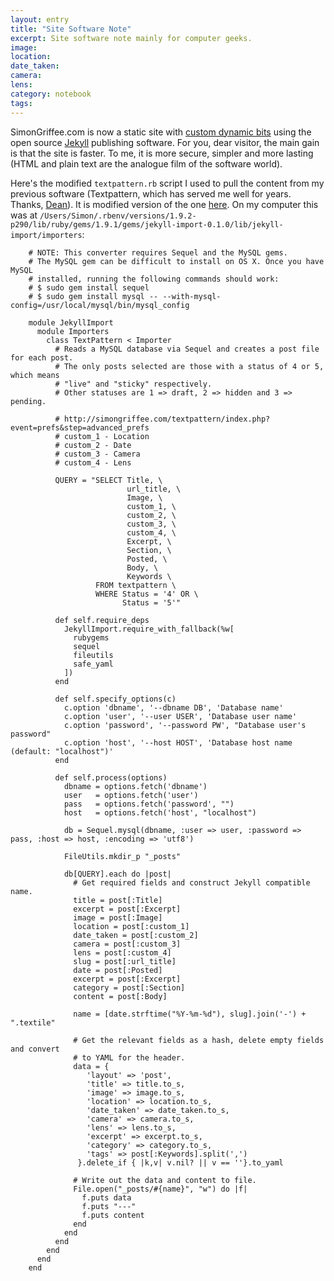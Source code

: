 ```yaml
--- 
layout: entry
title: "Site Software Note"
excerpt: Site software note mainly for computer geeks.
image:
location: 
date_taken: 
camera:
lens:
category: notebook
tags:
---
```


SimonGriffee.com is now a static site with [custom dynamic bits](http://www.businessguide.co.uk/blog/jekyll-search-ways-to-search-a-static-site/) using the open source [Jekyll](http://jekyllrb.com/ "Known as a static site generator, Jekyll generates the files for the site on my personal computer. I then transfer them to the server.") publishing software. For you, dear visitor, the main gain is that the site is faster. To me, it is more secure, simpler and more lasting (HTML and plain text are the analogue film of the software world).

Here's the modified `textpattern.rb` script I used to pull the content from my previous software (Textpattern, which has served me well for years. Thanks, [Dean](https://twitter.com/textism)). It is modified version of the one [here](http://gath.co.nz/bhalg/migrating-from-textpattern-to-octopress/). On my computer this was at `/Users/Simon/.rbenv/versions/1.9.2-p290/lib/ruby/gems/1.9.1/gems/jekyll-import-0.1.0/lib/jekyll-import/importers`:

~~~
    # NOTE: This converter requires Sequel and the MySQL gems.
    # The MySQL gem can be difficult to install on OS X. Once you have MySQL
    # installed, running the following commands should work:
    # $ sudo gem install sequel
    # $ sudo gem install mysql -- --with-mysql-config=/usr/local/mysql/bin/mysql_config

    module JekyllImport
      module Importers
        class TextPattern < Importer
          # Reads a MySQL database via Sequel and creates a post file for each post.
          # The only posts selected are those with a status of 4 or 5, which means
          # "live" and "sticky" respectively.
          # Other statuses are 1 => draft, 2 => hidden and 3 => pending.
      
          # http://simongriffee.com/textpattern/index.php?event=prefs&step=advanced_prefs
          # custom_1 - Location
          # custom_2 - Date
          # custom_3 - Camera
          # custom_4 - Lens

          QUERY = "SELECT Title, \
                          url_title, \
                          Image, \
                          custom_1, \ 
                          custom_2, \
                          custom_3, \
                          custom_4, \                    
                          Excerpt, \
                          Section, \
                          Posted, \
                          Body, \
                          Keywords \
                   FROM textpattern \
                   WHERE Status = '4' OR \
                         Status = '5'"

          def self.require_deps
            JekyllImport.require_with_fallback(%w[
              rubygems
              sequel
              fileutils
              safe_yaml
            ])
          end

          def self.specify_options(c)
            c.option 'dbname', '--dbname DB', 'Database name'
            c.option 'user', '--user USER', 'Database user name'
            c.option 'password', '--password PW', "Database user's password"
            c.option 'host', '--host HOST', 'Database host name (default: "localhost")'
          end

          def self.process(options)
            dbname = options.fetch('dbname')
            user   = options.fetch('user')
            pass   = options.fetch('password', "")
            host   = options.fetch('host', "localhost")

            db = Sequel.mysql(dbname, :user => user, :password => pass, :host => host, :encoding => 'utf8')

            FileUtils.mkdir_p "_posts"

            db[QUERY].each do |post|
              # Get required fields and construct Jekyll compatible name.
              title = post[:Title]
              excerpt = post[:Excerpt]
              image = post[:Image]
              location = post[:custom_1]
              date_taken = post[:custom_2]
              camera = post[:custom_3]
              lens = post[:custom_4]
              slug = post[:url_title]
              date = post[:Posted]
              excerpt = post[:Excerpt]
              category = post[:Section]
              content = post[:Body]

              name = [date.strftime("%Y-%m-%d"), slug].join('-') + ".textile"

              # Get the relevant fields as a hash, delete empty fields and convert
              # to YAML for the header.
              data = {
                 'layout' => 'post',
                 'title' => title.to_s,
                 'image' => image.to_s,
                 'location' => location.to_s,
                 'date_taken' => date_taken.to_s,
                 'camera' => camera.to_s,
                 'lens' => lens.to_s,
                 'excerpt' => excerpt.to_s,
                 'category' => category.to_s,
                 'tags' => post[:Keywords].split(',')
               }.delete_if { |k,v| v.nil? || v == ''}.to_yaml

              # Write out the data and content to file.
              File.open("_posts/#{name}", "w") do |f|
                f.puts data
                f.puts "---"
                f.puts content
              end
            end
          end
        end
      end
    end

~~~

